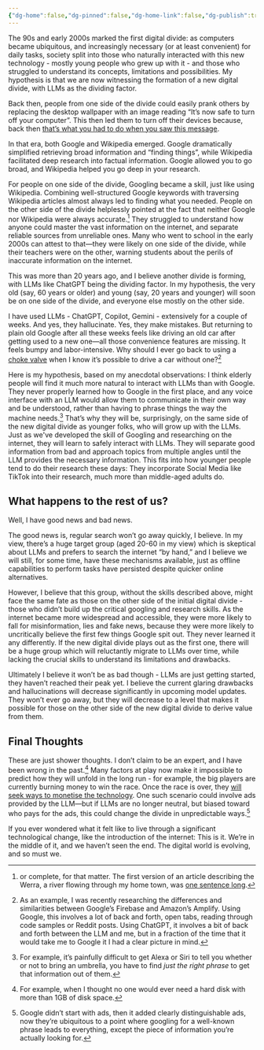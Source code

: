 ```yaml
---
{"dg-home":false,"dg-pinned":false,"dg-home-link":false,"dg-publish":true,"type":"post","disabled rules":["header-increment","yaml-title","yaml-title-alias","file-name-heading"],"title":"The New Digital Divide","dg-permalink":"the-new-digital-divide/","created-date":"2024-05-22T08:29:56","aliases":["The New Digital Divide"],"linter-yaml-title-alias":"The New Digital Divide","updated-date":"2025-05-05T17:44:28","tags":["AI","techphilosophy"],"dg-path":"the-new-digital-divide.md","permalink":"/the-new-digital-divide/","dgPassFrontmatter":true,"created":"2024-05-22T08:29:56","updated":"2025-05-05T17:44:28"}
---
```



The 90s and early 2000s marked the first digital divide: as computers became ubiquitous, and increasingly necessary (or at least convenient) for daily tasks, society split into those who naturally  interacted with this new technology - mostly young people who grew up with it - and those who struggled to understand its concepts, limitations and possibilities. My hypothesis is that we are now witnessing the formation of a new digital divide, with LLMs as the dividing factor.

Back then, people from one side of the divide could easily prank others by replacing the desktop wallpaper with an image reading “It’s now safe to turn off your computer”. This then led them to turn off their devices because, back then [that’s what you had to do when you saw this message](https://www.reddit.com/r/nostalgia/comments/143tyun/its_now_safe_to_turn_off_your_computer_message/).

In that era, both Google and Wikipedia emerged. Google dramatically simplified retrieving broad information and “finding things”, while Wikipedia facilitated deep research into factual information. Google allowed you to go broad, and Wikipedia helped you go deep in your research.

For people on one side of the divide, Googling became a skill, just like using Wikipedia.  Combining well-structured Google keywords with traversing Wikipedia articles almost always led to finding what you needed. People on the other side of the divide helplessly pointed at the fact that neither Google nor Wikipedia were always accurate.[^1] They struggled to understand  how anyone could master the vast information on the internet, and separate reliable sources from unreliable ones. Many who went to school in the early 2000s can attest to that—they were likely on one side of the divide, while their teachers were on the other, warning students about the perils of inaccurate information on the internet.

This was more than 20 years ago, and I believe another divide is forming, with LLMs like ChatGPT being the dividing factor. In my hypothesis, the very old (say, 60 years or older) and young (say, 20 years and younger) will soon be on one side of the divide, and everyone else mostly on the other side.

I have used LLMs - ChatGPT, Copilot, Gemini - extensively for a couple of weeks. And yes, they hallucinate. Yes, they make mistakes. But returning to plain old Google after all these weeks feels like driving an old car after getting used to a new one—all those convenience features are missing. It feels bumpy and labor-intensive.  Why should I ever go back to using a [choke valve](https://en.wikipedia.org/wiki/Choke_valve) when I know it’s possible to drive a car without one?[^2]

Here is my hypothesis, based on my anecdotal observations: I think elderly people will find it much more natural to interact with LLMs than with Google. They never properly learned how to Google in the first place, and any voice interface with an LLM would allow them to communicate in their own way and be understood, rather than having to phrase things the way the machine needs.[^3] That’s why they will be, surprisingly, on the same side of the new digital divide as younger folks, who will grow up with the LLMs. Just as we've developed the skill of Googling and researching on the internet, they will learn to safely interact with LLMs. They will separate good information from bad and approach topics from multiple angles until the LLM provides the necessary information. This fits into how younger people tend to do their research these days: They incorporate Social Media like TikTok into their research, much more than middle-aged adults do.

## What happens to the rest of us?
Well, I have good news and bad news.

The good news is, regular search won’t go away quickly, I believe. In my view, there’s a huge target group (aged 20-60 in my view) which is skeptical about LLMs and prefers to search the internet “by hand,” and I believe we will still, for some time, have these mechanisms available, just as offline capabilities to perform tasks have persisted despite quicker online alternatives.

However, I believe that this group, without the skills described above, might face the same fate as those on the other side of the initial digital divide - those who didn’t build up the critical googling and research skills. As the internet became more widespread and accessible, they were more likely to fall for misinformation, lies and fake news, because they were more likely to uncritically believe the first few things Google spit out. They never learned it any differently. If the new digital divide plays out as the first one, there will be a huge group which will reluctantly migrate to LLMs over time, while lacking the crucial skills to understand its limitations and drawbacks.

Ultimately I believe it won’t be as bad though - LLMs are just getting started, they haven’t reached their peak yet. I believe the current glaring drawbacks and hallucinations will decrease significantly in upcoming model updates. They won’t ever go away, but they will decrease to a level that makes it possible for those on the other side of the new digital divide to derive value from them.

## Final Thoughts
These are just shower thoughts. I don’t claim to be an expert, and I have been wrong in the past.[^4] Many factors at play now make it impossible to predict how they will unfold in the long run - for example, the big players are currently burning money to win the race. Once the race is over, they [will seek ways to monetise the technology](https://www.wired.com/story/tiktok-platforms-cory-doctorow/).  One such scenario could involve ads provided by the LLM—but if LLMs are no longer neutral, but biased toward who pays for the ads, this could change the divide in unpredictable ways.[^5]

If you ever wondered what it felt like to live through a significant technological change, like the introduction of the internet: This is it. We’re in the middle of it, and we haven’t seen the end. The digital world is evolving, and so must we.

[^1]: or complete, for that matter. The first version of an article describing the Werra, a river flowing through my home town, was [one sentence long](https://de.wikipedia.org/w/index.php?title=Werra&oldid=61050).
[^2]: As an example, I was recently researching the differences and similarities between Google’s Firebase and Amazon’s Amplify. Using Google, this involves a lot of back and forth, open tabs, reading through code samples or Reddit posts. Using ChatGPT, it involves a bit of back and forth between the LLM and me, but in a fraction of the time that it would take me to Google it I had a clear picture in mind.
[^3]: For example, it’s painfully difficult to get Alexa or Siri to tell you whether or not to bring an umbrella, you have to find _just the right phrase_ to get that information out of them.
[^4]: For example, when I thought no one would ever need a hard disk with more than 1GB of disk space.
[^5]: Google didn’t start with ads, then it added clearly distinguishable ads, now they’re ubiquitous to a point where googling for a well-known phrase leads to everything, except the piece of information you’re actually looking for.
